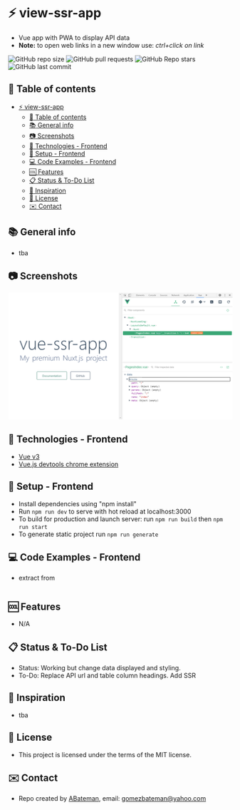 # :zap: view-ssr-app

* Vue app with PWA to display API data
* **Note:** to open web links in a new window use: _ctrl+click on link_

![GitHub repo size](https://img.shields.io/github/repo-size/AndrewJBateman/vue-ssr-app?style=plastic)
![GitHub pull requests](https://img.shields.io/github/issues-pr/AndrewJBateman/vue-ssr-app?style=plastic)
![GitHub Repo stars](https://img.shields.io/github/stars/AndrewJBateman/vue-ssr-app?style=plastic)
![GitHub last commit](https://img.shields.io/github/last-commit/AndrewJBateman/vue-ssr-app?style=plastic)

## :page_facing_up: Table of contents

* [:zap: view-ssr-app](#zap-view-ssr-app)
  * [:page_facing_up: Table of contents](#page_facing_up-table-of-contents)
  * [:books: General info](#books-general-info)
  * [:camera: Screenshots](#camera-screenshots)
  * [:signal_strength: Technologies - Frontend](#signal_strength-technologies---frontend)
  * [:floppy_disk: Setup - Frontend](#floppy_disk-setup---frontend)
  * [:computer: Code Examples - Frontend](#computer-code-examples---frontend)
  * [:cool: Features](#cool-features)
  * [:clipboard: Status & To-Do List](#clipboard-status--to-do-list)
  * [:clap: Inspiration](#clap-inspiration)
  * [:file_folder: License](#file_folder-license)
  * [:envelope: Contact](#envelope-contact)

## :books: General info

* tba

## :camera: Screenshots

![frontend image](./img/vue.png)

## :signal_strength: Technologies - Frontend

* [Vue v3](https://vuejs.org/)
* [Vue.js devtools chrome extension](https://chrome.google.com/webstore/detail/vuejs-devtools/nhdogjmejiglipccpnnnanhbledajbpd?hl=en)

## :floppy_disk: Setup - Frontend

* Install dependencies using "npm install"
* Run `npm run dev` to serve with hot reload at localhost:3000
* To build for production and launch server: run `npm run build` then `npm run start`
* To generate static project run `npm run generate`

## :computer: Code Examples - Frontend

* extract from

```javascript

```

## :cool: Features

* N/A

## :clipboard: Status & To-Do List

* Status: Working but change data displayed and styling.
* To-Do: Replace API url and table column headings. Add SSR

## :clap: Inspiration

* tba

## :file_folder: License

* This project is licensed under the terms of the MIT license.

## :envelope: Contact

* Repo created by [ABateman](https://github.com/AndrewJBateman), email: gomezbateman@yahoo.com
